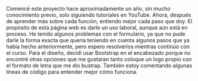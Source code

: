 Comencé este proyecto hace aproximadamente un año, sin mucho conocimiento previo, solo siguiendo tutoriales en YouTube.
Ahora, después de aprender más sobre cada función, entiendo mejor cada paso que doy.
El propósito de esta página web es darle un uso laboral, aunque aún está en proceso. He tenido algunos problemas con el formulario, ya que no pude darle la forma exacta que quería teniendo en cuenta algunos pasos que ya habia hecho anteriormente, pero espero resolverlos mientras continúo con el curso.
Para el diseño, decidí usar Bootstrap en el encabezado porque no encontré otras opciones que me gustaran tanto coloque un logo propio con el formato de letra que me dio bustrap. También estoy comentando algunas líneas de código para entender mejor cómo funciona. 